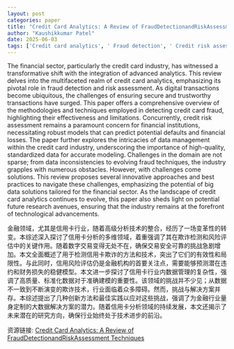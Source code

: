 ```yaml
---
layout: post
categories: paper
title: "Credit Card Analytics: A Review of FraudDetectionandRiskAssessment Techniques"
author: "Kaushikkumar Patel"
date: 2025-06-03
tags: ['Credit card analytics', ' Fraud detection', ' Credit risk assessment', ' Big data solutions', ' Financial sector', ' Predictive modeling', ' Data management', ' Machine learning', ' Regulatory compliance', ' Transactional security']
---
```


The financial sector, particularly the credit card industry, has witnessed a transformative shift with the integration of advanced analytics. This review delves into the multifaceted realm of credit card analytics, emphasizing its pivotal role in fraud detection and risk assessment. As digital transactions become ubiquitous, the challenges of ensuring secure and trustworthy transactions have surged. This paper offers a comprehensive overview of the methodologies and techniques employed in detecting credit card fraud, highlighting their effectiveness and limitations. Concurrently, credit risk assessment remains a paramount concern for financial institutions, necessitating robust models that can predict potential defaults and financial losses. The paper further explores the intricacies of data management within the credit card industry, underscoring the importance of high-quality, standardized data for accurate modeling. Challenges in the domain are not sparse; from data inconsistencies to evolving fraud techniques, the industry grapples with numerous obstacles. However, with challenges come solutions. This review proposes several innovative approaches and best practices to navigate these challenges, emphasizing the potential of big data solutions tailored for the financial sector. As the landscape of credit card analytics continues to evolve, this paper also sheds light on potential future research avenues, ensuring that the industry remains at the forefront of technological advancements.

金融领域，尤其是信用卡行业，随着高级分析技术的整合，经历了一场变革性的转变。本综述深入探讨了信用卡分析的多维领域，着重强调了其在欺诈检测和风险评估中的关键作用。随着数字交易变得无处不在，确保交易安全可靠的挑战急剧增加。本文全面概述了用于检测信用卡欺诈的方法和技术，突出了它们的有效性和局限性。与此同时，信用风险评估仍是金融机构的首要关注点，需要能够预测潜在违约和财务损失的稳健模型。本文进一步探讨了信用卡行业内数据管理的复杂性，强调了高质量、标准化数据对于准确建模的重要性。该领域的挑战并不少见；从数据不一致到不断演变的欺诈技术，行业面临着众多障碍。然而，挑战与解决方案并存。本综述提出了几种创新方法和最佳实践以应对这些挑战，强调了为金融行业量身定制的大数据解决方案的潜力。随着信用卡分析领域的持续发展，本文还揭示了未来潜在的研究方向，确保行业始终处于技术进步的前沿。

资源链接: [Credit Card Analytics: A Review of FraudDetectionandRiskAssessment Techniques](https://papers.ssrn.com/sol3/papers.cfm?abstract_id=5280485)
